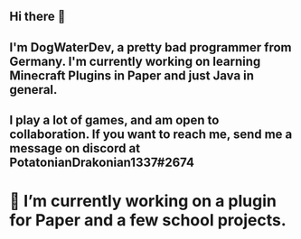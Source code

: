 ## Hi there 👋

## I'm DogWaterDev, a pretty bad programmer from Germany. I'm currently working on learning Minecraft Plugins in Paper and just Java in general.
## I play a lot of games, and am open to collaboration. If you want to reach me, send me a message on discord at PotatonianDrakonian1337#2674
# 🔭 I’m currently working on a plugin for Paper and a few school projects.

<!--
**DogWaterDev/DogWaterDev** is a ✨ _special_ ✨ repository because its `README.md` (this file) appears on your GitHub profile.

Here are some ideas to get you started:

- 🔭 I’m currently working on ...
- 🌱 I’m currently learning ...
- 👯 I’m looking to collaborate on ...
- 🤔 I’m looking for help with ...
- 💬 Ask me about ...
- 📫 How to reach me: ...
- 😄 Pronouns: ...
- ⚡ Fun fact: ...
-->
